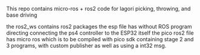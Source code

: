 This repo contains micro-ros + ros2 code for lagori picking, throwing, and base driving

the ros2_ws contains ros2 packages
the esp file has without ROS program directing connecting the ps4 controller to the ESP32 itself
the pico ros2 file has micro ros which is to be compiled with pico sdk containing stage 2 and 3 programs, with custom 
publisher as well as using a int32 msg.
  
